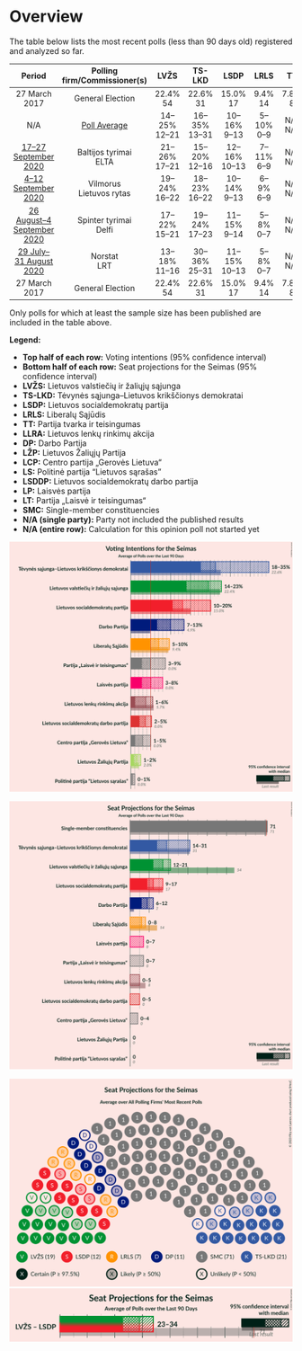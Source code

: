 # Overview

The table below lists the most recent polls (less than 90 days old) registered and analyzed so far.

| Period     | Polling firm/Commissioner(s) | LVŽS | TS-LKD | LSDP | LRLS | TT | LLRA | DP | LŽP | LCP | LS | LSDDP | LP | LT | SMC |
|:----------:|:----------------------------:|:--:|:--:|:--:|:--:|:--:|:--:|:--:|:--:|:--:|:--:|:--:|:--:|:--:|:--:|
| 27 March 2017 | General Election | 22.4% <br> 54 | 22.6% <br> 31 | 15.0% <br> 17 | 9.4% <br> 14 | 7.8% <br> 8 | 5.7% <br> 8 | 4.9% <br> 2 | 2.0% <br> 0 | 0.0% <br> 0 | 0.0% <br> 0 | 0.0% <br> 0 | 0.0% <br> 0 | 0.0% <br> 0 | 0.0% <br> 71 |
| N/A | [Poll Average](average.html) | 14–25% <br> 12–21 | 16–35% <br> 13–31 | 10–16% <br> 9–13 | 5–10% <br> 0–9 | N/A <br> N/A | 1–7% <br> 0–5 | 7–13% <br> 6–12 | 0–2% <br> 0 | 1–4% <br> 0 | 0–1% <br> 0 | 2–5% <br> 0–5 | 3–8% <br> 0–7 | 3–9% <br> 0–7 | N/A <br> 71 |
| [17–27 September 2020](2020-09-27-Baltijostyrimai.html) | Baltijos tyrimai <br> ELTA | 21–26% <br> 17–21 | 15–20% <br> 12–16 | 12–16% <br> 10–13 | 7–11% <br> 6–9 | N/A <br> N/A | 4–7% <br> 0–6 | 7–11% <br> 6–9 | 0–1% <br> 0 | 2–4% <br> 0 | N/A <br> N/A | 2–4% <br> 0 | 2–5% <br> 0 | 6–10% <br> 5–8 | N/A <br> 71 |
| [4–12 September 2020](2020-09-12-Vilmorus.html) | Vilmorus <br> Lietuvos rytas | 19–24% <br> 16–22 | 18–23% <br> 16–22 | 10–14% <br> 9–13 | 6–9% <br> 6–9 | N/A <br> N/A | 2–5% <br> 0 | 10–14% <br> 9–13 | 1–3% <br> 0 | 2–4% <br> 0 | N/A <br> N/A | 3–6% <br> 0–5 | 2–5% <br> 0 | 4–7% <br> 0–6 | N/A <br> 71 |
| [26 August–4 September 2020](2020-09-04-Spintertyrimai.html) | Spinter tyrimai <br> Delfi | 17–22% <br> 15–21 | 19–24% <br> 17–23 | 11–15% <br> 9–14 | 5–8% <br> 0–7 | N/A <br> N/A | 3–6% <br> 0–5 | 7–11% <br> 6–10 | N/A <br> N/A | 2–5% <br> 0 | N/A <br> N/A | 3–5% <br> 0 | 5–9% <br> 5–8 | 3–6% <br> 0–5 | N/A <br> 71 |
| [29 July–31 August 2020](2020-08-31-Norstat.html) | Norstat <br> LRT | 13–18% <br> 11–16 | 30–36% <br> 25–31 | 11–15% <br> 10–13 | 5–8% <br> 0–7 | N/A <br> N/A | 1–2% <br> 0 | 6–9% <br> 5–8 | 1–2% <br> 0 | 1–2% <br> 0 | 0–1% <br> 0 | 3–5% <br> 0–4 | 5–8% <br> 0–7 | 2–5% <br> 0 | N/A <br> 71 |
| 27 March 2017 | General Election | 22.4% <br> 54 | 22.6% <br> 31 | 15.0% <br> 17 | 9.4% <br> 14 | 7.8% <br> 8 | 5.7% <br> 8 | 4.9% <br> 2 | 2.0% <br> 0 | 0.0% <br> 0 | 0.0% <br> 0 | 0.0% <br> 0 | 0.0% <br> 0 | 0.0% <br> 0 | 0.0% <br> 71 |

Only polls for which at least the sample size has been published are included in the table above.

**Legend:**
+ **Top half of each row:** Voting intentions (95% confidence interval)
+ **Bottom half of each row:** Seat projections for the Seimas (95% confidence interval)
+ **LVŽS:** Lietuvos valstiečių ir žaliųjų sąjunga
+ **TS-LKD:** Tėvynės sąjunga–Lietuvos krikščionys demokratai
+ **LSDP:** Lietuvos socialdemokratų partija
+ **LRLS:** Liberalų Sąjūdis
+ **TT:** Partija tvarka ir teisingumas
+ **LLRA:** Lietuvos lenkų rinkimų akcija
+ **DP:** Darbo Partija
+ **LŽP:** Lietuvos Žaliųjų Partija
+ **LCP:** Centro partija „Gerovės Lietuva“
+ **LS:** Politinė partija “Lietuvos sąrašas”
+ **LSDDP:** Lietuvos socialdemokratų darbo partija
+ **LP:** Laisvės partija
+ **LT:** Partija „Laisvė ir teisingumas“
+ **SMC:** Single-member constituencies
+ **N/A (single party):** Party not included the published results
+ **N/A (entire row):** Calculation for this opinion poll not started yet


![Graph with voting intentions not yet produced](average.png "Voting Intentions")

![Graph with seats not yet produced](average-seats.png "Seats")

![Graph with seating plan not yet produced](average-seating-plan.png "Seating Plan")
![Graph with coalitions seats not yet produced](average-coalitions-seats.png "Coalitions Seats")
